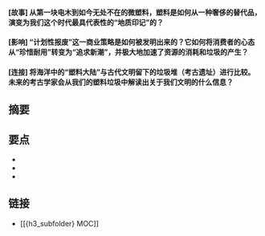 #### [故事] 从第一块电木到如今无处不在的微塑料，塑料是如何从一种奢侈的替代品，演变为我们这个时代最具代表性的“地质印记”的？


#### [影响] “计划性报废”这一商业策略是如何被发明出来的？它如何将消费者的心态从“珍惜耐用”转变为“追求新潮”，并极大地加速了资源的消耗和垃圾的产生？


#### [连接] 将海洋中的“塑料大陆”与古代文明留下的垃圾堆（考古遗址）进行比较。未来的考古学家会从我们的塑料垃圾中解读出关于我们文明的什么信息？


## 摘要


## 要点

- 
- 
- 

## 链接

- [[{h3_subfolder} MOC]]

